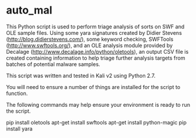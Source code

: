 # auto_mal
This Python script is used to perform triage analysis of sorts on SWF and OLE sample files. Using some yara signatures created by Didier Stevens (http://blog.didierstevens.com/), some keyword checking, SWFTools (http://www.swftools.org/), and an OLE analysis module provided by Decalage (http://www.decalage.info/python/oletools), an output CSV file is created containing information to help triage further analysis targets from batches of potential malware samples.

This script was written and tested in Kali v2 using Python 2.7.

You will need to ensure a number of things are installed for the script to function.

The following commands may help ensure your environment is ready to run the script.

pip install oletools
apt-get install swftools
apt-get install python-magic
pip install yara
